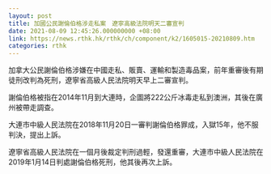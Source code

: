 ```yaml
---
layout: post
title: 加國公民謝倫伯格涉走私案　遼寧高級法院明天二審宣判
date: 2021-08-09 12:45:26.000000000 +08:00
link: https://news.rthk.hk/rthk/ch/component/k2/1605015-20210809.htm
categories: rthk
---
```


加拿大公民謝倫伯格涉嫌在中國走私、販賣、運輸和製造毒品案，前年重審後有期徒刑改判為死刑，遼寧省高級人民法院明天早上二審宣判。

謝倫伯格被指在2014年11月到大連時，企圖將222公斤冰毒走私到澳洲，其後在廣州被帶走調查。

大連市中級人民法院在2018年11月20日一審判謝倫伯格罪成，入獄15年，他不服判決，提出上訴。

遼寧省高級人民法院在一個月後裁定判刑過輕，發還重審，大連市中級人民法院在2019年1月14日判處謝倫伯格死刑，他其後再次上訴。
